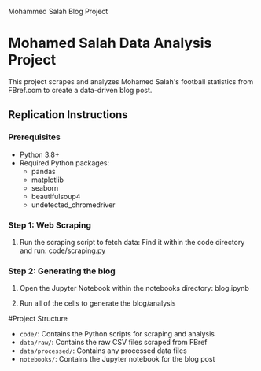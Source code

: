 Mohammed Salah Blog Project

# Mohamed Salah Data Analysis Project

This project scrapes and analyzes Mohamed Salah's football statistics from FBref.com to create a data-driven blog post.

## Replication Instructions

### Prerequisites
- Python 3.8+
- Required Python packages:
  - pandas
  - matplotlib
  - seaborn
  - beautifulsoup4
  - undetected_chromedriver

### Step 1: Web Scraping
1. Run the scraping script to fetch data:
Find it within the code directory and run: code/scraping.py

### Step 2: Generating the blog
1. Open the Jupyter Notebook
within the notebooks directory: blog.ipynb

2. Run all of the cells to generate the blog/analysis

#Project Structure 
- `code/`: Contains the Python scripts for scraping and analysis
- `data/raw/`: Contains the raw CSV files scraped from FBref
- `data/processed/`: Contains any processed data files
- `notebooks/`: Contains the Jupyter notebook for the blog post

